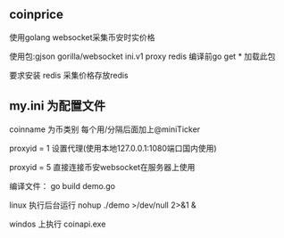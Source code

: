 ## coinprice

使用golang websocket采集币安时实价格

使用包:gjson gorilla/websocket ini.v1 proxy redis 编译前go get * 加载此包

要求安装 redis 采集价格存放redis

## my.ini 为配置文件

coinname 为币类别 每个用/分隔后面加上@miniTicker

proxyid = 1 设置代理(使用本地127.0.0.1:1080端口国内使用)

proxyid = 5 直接连接币安websocket在服务器上使用

编译文件： go build demo.go

linux 执行后台运行 nohup ./demo >/dev/null 2>&1 &

windos 上执行 coinapi.exe
